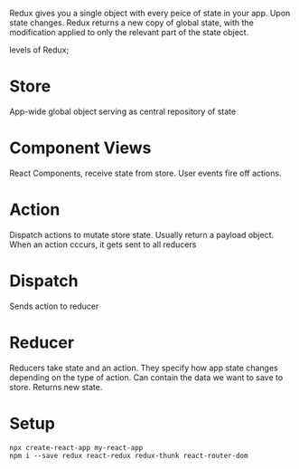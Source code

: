 Redux gives you a single object with every peice of state in your app. Upon state changes. Redux returns a new copy of global state, with the modification applied to only the relevant part of the state object. 

levels of Redux;

# Store 
App-wide global object serving as central repository of state

# Component Views
React Components, receive state from store. User events fire off actions.

# Action
Dispatch actions to mutate store state. Usually return a payload object. When an action cccurs, it gets sent to all reducers

# Dispatch
Sends action to reducer

# Reducer
Reducers take state and an action. They specify how app state changes depending on the type of action. Can contain the data we want to save to store. Returns new state.
 


<!-- //////////////////////////////////////////////////////////////// -->

# Setup
    npx create-react-app my-react-app
    npm i --save redux react-redux redux-thunk react-router-dom





